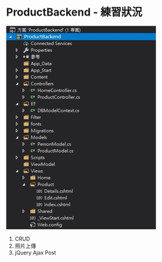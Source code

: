 # ProductBackend - 練習狀況
![image](https://github.com/yes123430/ProductBackend/blob/master/Description/PB01.JPG)
1. CRUD
2. 照片上傳
3. jQuery Ajax Post 
